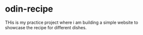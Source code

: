 # odin-recipe
THis is my practice project where i am building a simple website to showcase
the recipe for different dishes.